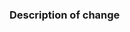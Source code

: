<!--
Thank you for your pull request. Please provide a description above and review
the requirements below.

Bug fixes and new features should include tests and possibly benchmarks.

- [ ] Have you enabled debug builds by passing `--debug` to `./configure`?
- [ ] Have you run the test binaries under `out/{Debug,Release}/` after running
  `make -k`? Do they pass?
- [ ] If this is a change to spidershim, does the commit message begin with
  "spidershim: "?  Does it explain what the commit does?
- [ ] If this change fixes a bug (or a performance problem), is a regression
  test (or a benchmark) included?
- [ ] Is a documentation update included (if this change modifies
  existing APIs, or introduces new ones)?

Finally, read through our contributors guide and make adjustments as necessary:
https://github.com/nodejs/node/blob/master/CONTRIBUTING.md
-->

### Description of change
<!-- provide a description of the change below this comment -->
